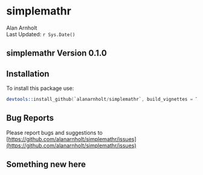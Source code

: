 # simplemathr
Alan Arnholt  
Last Updated: `r Sys.Date()`  

## simplemathr Version 0.1.0

## Installation

To install this package use:


```s
devtools::install_github(`alanarnholt/simplemathr`, build_vignettes = TRUE)
```

## Bug Reports

Please report bugs and suggestions to [https://github.com/alanarnholt/simplemathr/issues](https://github.com/alanarnholt/simplemathr/issues)

## Something new here
